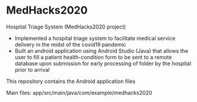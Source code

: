 # MedHacks2020
Hospital Triage System (MedHacks2020 project)
  - Implemented a hospital triage system to facilitate medical service delivery in the midst of the covid19 pandemic
  - Built an android application using Android Studio (Java) that allows the user to fill a patient health-condition form to be sent to a remote database upon           submission for early processing of folder by the hospital prior to arrival

This repository contains the Android application files

Main files: app/src/main/java/com/example/medhacks2020

